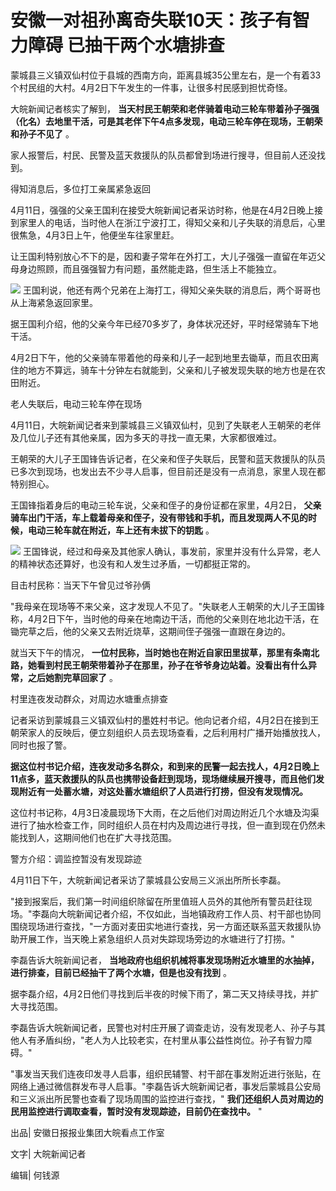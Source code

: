 # 安徽一对祖孙离奇失联10天：孩子有智力障碍 已抽干两个水塘排查

蒙城县三义镇双仙村位于县城的西南方向，距离县城35公里左右，是一个有着33个村民组的大村。4月2日下午发生的一件事，让很多村民感到担忧奇怪。

大皖新闻记者核实了解到，
**当天村民王朝荣和老伴骑着电动三轮车带着孙子强强（化名）去地里干活，可是其老伴下午4点多发现，电动三轮车停在现场，王朝荣和孙子不见了** 。

家人报警后，村民、民警及蓝天救援队的队员都曾到场进行搜寻，但目前人还没找到。

得知消息后，多位打工亲属紧急返回

4月11日，强强的父亲王国利在接受大皖新闻记者采访时称，他是在4月2日晚上接到家里人的电话，当时他人在浙江宁波打工，得知父亲和儿子失联的消息后，心里很焦急，4月3日上午，他便坐车往家里赶。

让王国利特别放心不下的是，因和妻子常年在外打工，大儿子强强一直留在年迈父母身边照顾，而且强强智力有问题，虽然能走路，但生活上不能独立。

![](https://inews.gtimg.com/news_bt/OEjGBnS9kc60iIuzk8Fr5cDrwBBC9kZrd7y2QObf6HaeMAA/1000)
王国利说，他还有两个兄弟在上海打工，得知父亲失联的消息后，两个哥哥也从上海紧急返回家里。

据王国利介绍，他的父亲今年已经70多岁了，身体状况还好，平时经常骑车下地干活。

4月2日下午，他的父亲骑车带着他的母亲和儿子一起到地里去锄草，而且农田离住的地方不算远，骑车十分钟左右就能到，父亲和儿子被发现失联的地方也是在农田附近。

老人失联后，电动三轮车停在现场

4月11日，大皖新闻记者来到蒙城县三义镇双仙村，见到了失联老人王朝荣的老伴及几位儿子还有其他亲属，因为多天的寻找一直无果，大家都很难过。

王朝荣的大儿子王国锋告诉记者，在父亲和侄子失联后，民警和蓝天救援队的队员已多次到现场，也发出去不少寻人启事，但目前还是没有一点消息，家里人现在都特别担心。

王国锋指着身后的电动三轮车说，父亲和侄子的身份证都在家里，4月2日，
**父亲骑车出门干活，车上载着母亲和侄子，没有带钱和手机，而且发现两人不见的时候，电动三轮车就在附近，车上还有未拔下的钥匙** 。

![](https://inews.gtimg.com/newsapp_bt/0/15775519535/1000)
王国锋说，经过和母亲及其他家人确认，事发前，家里并没有什么异常，老人的精神状态还算好，也没有和人发生过矛盾，一切都挺正常的。

目击村民称：当天下午曾见过爷孙俩

"我母亲在现场等不来父亲，这才发现人不见了。"失联老人王朝荣的大儿子王国锋称，4月2日下午，当时他的母亲在地南边干活，而他的父亲则在地北边干活，在锄完草之后，他的父亲又去附近烧草，这期间侄子强强一直跟在身边的。

就当天下午的情况，
**一位村民称，当时她也在附近自家田里拔草，那里有条南北路，她看到村民王朝荣带着孙子在那里，孙子在爷爷身边站着。没看出有什么异常，之后她割完草回家了** 。

村里连夜发动群众，对周边水塘重点排查

记者采访到蒙城县三义镇双仙村的墨姓村书记。他向记者介绍，4月2日在接到王朝荣家人的反映后，便立刻组织人员去现场查看，之后利用村广播开始播放找人，同时也报了警。

**据这位村书记介绍，连夜发动多名群众，和到来的民警一起去找人，4月2日晚上11点多，蓝天救援队的队员也携带设备赶到现场，现场继续展开搜寻，而且他们发现附近有一处蓄水塘，对这处蓄水塘组织了人员进行打捞，但没有发现情况。**

这位村书记称，4月3日凌晨现场下大雨，在之后他们对周边附近几个水塘及沟渠进行了抽水检查工作，同时组织人员在村内及周边进行寻找，但一直到现在仍然未能找到人，这期间他们也在扩大寻找范围。

警方介绍：调监控暂没有发现踪迹

4月11日下午，大皖新闻记者采访了蒙城县公安局三义派出所所长李磊。

"接到报案后，我们第一时间组织除留在所里值班人员外的其他所有警员赶往现场。"李磊向大皖新闻记者介绍，不仅如此，当地镇政府工作人员、村干部也协同围绕现场进行查找，"一方面对麦田实地进行查找，另一方面还联系蓝天救援队协助开展工作，当天晚上紧急组织人员对失踪现场旁边的水塘进行了打捞。"

李磊告诉大皖新闻记者， **当地政府也组织机械将事发现场附近水塘里的水抽掉，进行排查，目前已经抽干了两个水塘，但是也没有找到** 。

据李磊介绍，4月2日他们寻找到后半夜的时候下雨了，第二天又持续寻找，并扩大寻找范围。

李磊告诉大皖新闻记者，民警也对村庄开展了调查走访，没有发现老人、孙子与其他人有矛盾纠纷，"老人为人比较老实，在村里从事公益性岗位。孙子有智力障碍。"

"事发当天我们连夜印发寻人启事，组织民辅警、村干部在事发附近进行张贴，在网络上通过微信群发布寻人启事。"李磊告诉大皖新闻记者，事发后蒙城县公安局和三义派出所民警也查看了现场周围的监控进行查找，"
**我们还组织人员对周边的民用监控进行调取查看，暂时没有发现踪迹，目前仍在查找中。** "

出品| 安徽日报报业集团大皖看点工作室

文字| 大皖新闻记者

编辑| 何钱源

